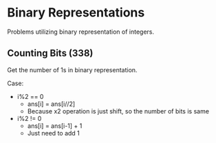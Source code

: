 # Binary Representations
Problems utilizing binary representation of integers.


## Counting Bits (338)
Get the number of 1s in binary representation.

Case:
* i%2 == 0
    * ans[i] = ans[i//2]
    * Because x2 operation is just shift, so the number of bits is same
* i%2 != 0
    * ans[i] = ans[i-1] + 1
    * Just need to add 1